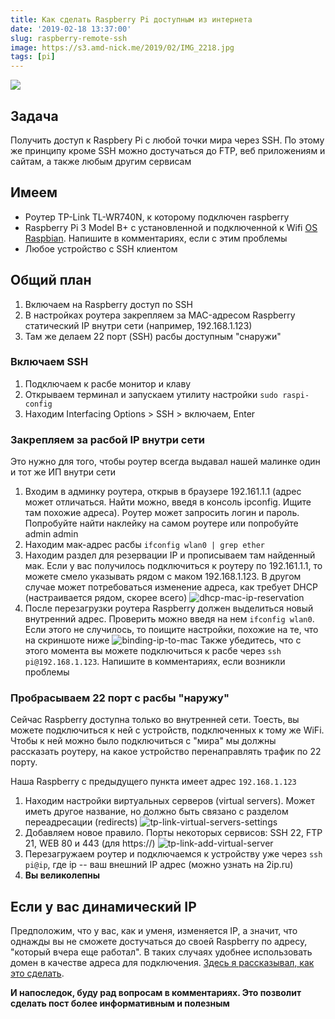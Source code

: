 ```yaml
---
title: Как сделать Raspberry Pi доступным из интернета
date: '2019-02-18 13:37:00'
slug: raspberry-remote-ssh
image: https://s3.amd-nick.me/2019/02/IMG_2218.jpg
tags: [pi]
---
```


![](https://s3.amd-nick.me/2019/02/IMG_2218.jpg)

## Задача

Получить доступ к Raspbery Pi с любой точки мира через SSH. По этому же принципу кроме SSH можно достучаться до FTP, веб приложениям и сайтам, а также любым другим сервисам

<!--truncate-->

## Имеем

- Роутер TP-Link TL-WR740N, к которому подключен raspberry
- Raspberry Pi 3 Model B+ с установленной и подключенной к Wifi [OS Raspbian](https://www.raspberrypi.org/downloads/raspbian/). Напишите в комментариях, если с этим проблемы
- Любое устройство с SSH клиентом

## Общий план

1. Включаем на Raspberry доступ по SSH
2. В настройках роутера закрепляем за MAC-адресом Raspberry статический IP внутри сети (например, 192.168.1.123)
3. Там же делаем 22 порт (SSH) расбы доступным "снаружи"

### Включаем SSH

1. Подключаем к расбе монитор и клаву
2. Открываем терминал и запускаем утилиту настройки `sudo raspi-config`
3. Находим Interfacing Options > SSH > включаем, Enter

### Закрепляем за расбой IP внутри сети

Это нужно для того, чтобы роутер всегда выдавал нашей малинке один и тот же ИП внутри сети

1. Входим в админку роутера, открыв в браузере 192.161.1.1 (адрес может отличаться. Найти можно, введя в консоль ipconfig. Ищите там похожие адреса). Роутер может запросить логин и пароль. Попробуйте найти наклейку на самом роутере или попробуйте admin admin
2. Находим мак-адрес расбы `ifconfig wlan0 | grep ether`
3. Находим раздел для резервации IP и прописываем там найденный мак. Если у вас получилось подключиться к роутеру по 192.161.1.1, то можете смело указывать рядом с маком 192.168.1.123. В другом случае может потребоваться изменение адреса, как требует DHCP (настраивается рядом, скорее всего)
 ![dhcp-mac-ip-reservation](https://s3.amd-nick.me/2019/02/dhcp-mac-ip-reservation.png)
4. После перезагрузки роутера Raspberry должен выделиться новый внутренний адрес. Проверить можно введя на нем `ifconfig wlan0`. Если этого не случилось, то поищите настройки, похожие на те, что на скриншоте ниже
 ![binding-ip-to-mac](https://s3.amd-nick.me/2019/02/binding-ip-to-mac.png)
Также убедитесь, что с этого момента вы можете подключиться к расбе через `ssh pi@192.168.1.123`. Напишите в комментариях, если возникли проблемы

### Пробрасываем 22 порт с расбы "наружу"

Сейчас Raspberry доступна только во внутренней сети. Тоесть, вы можете подключиться к ней с устройств, подключенных к тому же WiFi. Чтобы к ней можно было подключиться с "мира" мы должны рассказать роутеру, на какое устройство перенаправлять трафик по 22 порту.

Наша Raspberry с предыдущего пункта имеет адрес `192.168.1.123`

1. Находим настройки виртуальных серверов (virtual servers). Может иметь другое название, но должно быть связано с разделом переадресации (redirects)
 ![tp-link-virtual-servers-settings](https://s3.amd-nick.me/2019/02/tp-link-virtual-servers-settings.png)
2. Добавляем новое правило. Порты некоторых сервисов: SSH 22, FTP 21, WEB 80 и 443 (для https://)
 ![tp-link-add-virtual-server](https://s3.amd-nick.me/2019/02/tp-link-virtual-servers-settings-1.png)
3. Перезагружаем роутер и подключаемся к устройству уже через `ssh pi@ip`, где ip -- ваш внешний IP адрес (можно узнать на 2ip.ru)
4. **Вы великолепны**

## Если у вас динамический IP

Предположим, что у вас, как и уменя, изменяется IP, а значит, что однажды вы не сможете достучаться до своей Raspberry по адресу, "который вчера еще работал". В таких случаях удобнее использовать домен в качестве адреса для подключения. [Здесь я рассказывал, как это сделать](2019-02-19-remote-access-for-dynamic-ip.md).

**И напоследок, буду рад вопросам в комментариях. Это позволит сделать пост более информативным и полезным**

